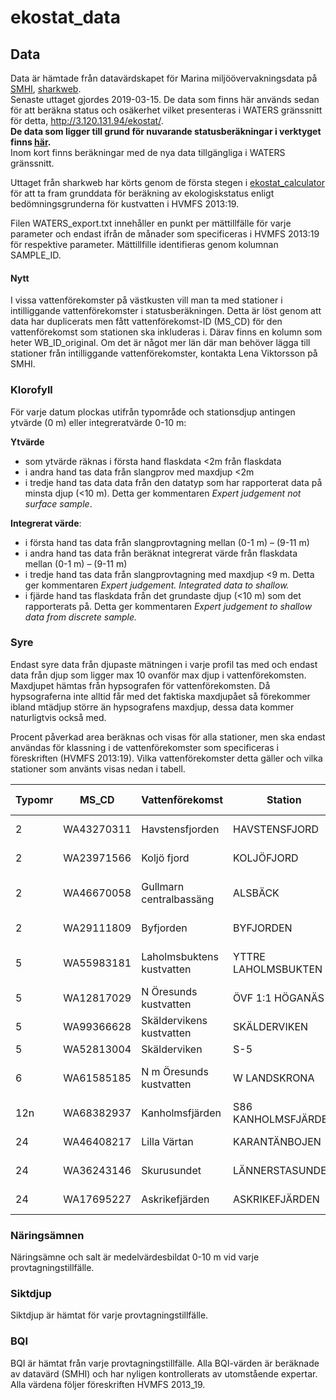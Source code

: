 # ekostat_data
## Data
Data är hämtade från datavärdskapet för Marina miljöövervakningsdata på [SMHI](www.smhi.se), [sharkweb](https://www.smhi.se/klimatdata/oceanografi/havsmiljodata/marina-miljoovervakningsdata). <br>Senaste uttaget gjordes 2019-03-15. De data som finns här används sedan för att beräkna status och osäkerhet vilket presenteras i WATERS gränssnitt för detta, http://3.120.131.94/ekostat/. <br>**De data som ligger till grund för nuvarande statusberäkningar i verktyget finns [**här**](https://github.com/ekostat/ekostat_data/tree/2c6bea7c0d762316a56919e5fa2bfa4a19ae3069).**<br> Inom kort finns beräkningar med de nya data tillgängliga i WATERS gränssnitt.

Uttaget från sharkweb har körts genom de första stegen i [ekostat_calculator](https://github.com/ekostat/ekostat_calculator) för att ta fram grunddata för beräkning av ekologiskstatus enligt bedömningsgrunderna för kustvatten i HVMFS 2013:19. 

Filen WATERS_export.txt innehåller en punkt per mättillfälle för varje parameter och endast ifrån de månader som specificeras i HVMFS 2013:19 för respektive parameter. Mättillfille identifieras genom kolumnan SAMPLE_ID. 

#### Nytt
I vissa vattenförekomster på västkusten vill man ta med stationer i intilliggande vattenförekomster i statusberäkningen. Detta är löst genom att data har duplicerats men fått vattenförekomst-ID (MS_CD) för den vattenförekomst som stationen ska inkluderas i. Därav finns en kolumn som heter WB_ID_original. Om det är något mer län där man behöver lägga till stationer från intilliggande vattenförekomster, kontakta Lena Viktorsson på SMHI.

### Klorofyll
För varje datum plockas utifrån typområde och stationsdjup antingen ytvärde (0 m) eller integreratvärde 0-10 m: 

**Ytvärde**
*	som ytvärde räknas i första hand flaskdata <2m från flaskdata
*	i andra hand tas data från slangprov med maxdjup <2m
*	i tredje hand tas data data från den datatyp som har rapporterat data på minsta djup (<10 m). Detta ger kommentaren *Expert judgement not surface sample*.

**Integrerat värde**:
*	i första hand tas data från slangprovtagning mellan (0-1 m) – (9-11 m)
*	i andra hand tas data från beräknat integrerat värde från flaskdata mellan (0-1 m) – (9-11 m)
*	i tredje hand tas data från slangprovtagning med maxdjup <9 m. Detta ger kommentaren *Expert judgement. Integrated data to shallow.*
* i fjärde hand tas flaskdata från det grundaste djup (<10 m) som det rapporterats på. Detta ger kommentaren *Expert judgement to shallow data from discrete sample.*

### Syre
Endast syre data från djupaste mätningen i varje profil tas med och endast data från djup som ligger max 10 ovanför max djup i vattenförekomsten. Maxdjupet hämtas från hypsografen för vattenförekomsten. Då hypsograferna inte alltid får med det faktiska maxdjupået så förekommer ibland mtädjup större än hypsografens maxdjup, dessa data kommer naturligtvis också med. 

Procent påverkad area beräknas och visas för alla stationer, men ska endast användas för klassning i de vattenförekomster som specificeras i föreskriften (HVMFS 2013:19). Vilka vattenförekomster detta gäller och vilka stationer som använts visas nedan i tabell.

Typomr | MS_CD	| Vattenförekomst | Station | Vattenförekomst i HVMFS 2013:19
------ | ------ | --------------- | ------- | --------------------------------
2	|WA43270311	|Havstensfjorden	|HAVSTENSFJORD	|Havstensfjord (Havstensfjord)
2	|WA23971566	|Koljö fjord	|KOLJÖFJORD	|Koljöfjord (Koljöfjord)
2	|WA46670058	|Gullmarn centralbassäng	|ALSBÄCK	|Gullmarn centralbassäng (Alsbäck)
2	|WA29111809	|Byfjorden	|BYFJORDEN	|Byfjorden (Byfjorden)
5	|WA55983181	|Laholmsbuktens kustvatten	|YTTRE LAHOLMSBUKTEN	|Laholmsbuktens kustvatten (Hallands väderö)
5	|WA12817029	|N Öresunds kustvatten	|ÖVF 1:1 HÖGANÄS	|N Öresunds kustvatten (Kullen)
5	|WA99366628	|Skäldervikens kustvatten	|SKÄLDERVIKEN	|Skälderviken (S2)
5	|WA52813004	|Skälderviken	|S-5	|Skälderviken (S5)
6	|WA61585185 	|N m Öresunds kustvatten	| W LANDSKRONA	|N m Öresunds kustvatten (W-Landskrona)
12n	|WA68382937	|Kanholmsfjärden	|S86 KANHOLMSFJÄRDEN	|Kanholmsfjärden (Kanholmsfjärden)
24	|WA46408217	|Lilla Värtan	|KARANTÄNBOJEN	|Tranholmenområdet (Ekhagen)
24	|WA36243146	|Skurusundet	|LÄNNERSTASUNDET	|Skurusundet (Lännerstadssundet)
24	|WA17695227	|Askrikefjärden	|ASKRIKEFJÄRDEN	|Askrikefjärden (Älvvik)

### Näringsämnen
Näringsämne och salt är medelvärdesbildat 0-10 m vid varje provtagningstillfälle.

### Siktdjup
Siktdjup är hämtat för varje provtagningstillfälle.

### BQI
BQI är hämtat från varje provtagningstillfälle.
Alla BQI-värden är beräknade av datavärd (SMHI) och har nyligen kontrollerats av utomstående expertar. Alla värdena följer föreskriften HVMFS 2013_19.
